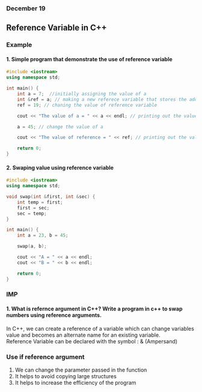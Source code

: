 ### December 19

## Reference Variable in C++

### Example


#### 1. Simple program that demonstrate the use of reference variable
```cpp
#include <iostream>
using namespace std;

int main() {
    int a = 7;  //initially assigning the value of a
    int &ref = a; // making a new referece variable that stores the addr of a
    ref = 19; // chaning the value of reference variable 

    cout << "The value of a = " << a << endl; // printing out the value of a

    a = 45; // change the value of a 

    cout << "The value of reference = " << ref; // printing out the value of reference variable

    return 0;
}
```

#### 2. Swaping value using reference variable

```cpp
#include <iostream>
using namespace std;

void swap(int &first, int &sec) {
    int temp = first;
    first = sec;
    sec = temp;
}

int main() {
    int a = 23, b = 45;

    swap(a, b);

    cout << "A = " << a << endl;
    cout << "B = " << b << endl;

    return 0;
}
```

### IMP
#### 1. What is refernce argument in C++? Write a program in c++ to swap numbers using reference arguments.  

In C++, we can create a reference of a variable which can change variables value and becomes an alternate name for an existing variable. <br>
Reference Variable can be declared with the symbol : & (Ampersand)

### Use if reference argument
1. We can change the parameter passed in the function
1. It helps to avoid copying large structures
1. It helps to increase the efficiency of the program 
